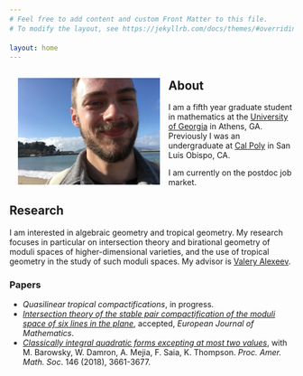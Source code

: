 ```yaml
---
# Feel free to add content and custom Front Matter to this file.
# To modify the layout, see https://jekyllrb.com/docs/themes/#overriding-theme-defaults

layout: home
---
```


<img src='assets/images/profile.jpg' style="float:left; width:50%; margin:15px;"/>  

## About

I am a fifth year graduate student in mathematics at the [University of Georgia](https://math.uga.edu) in Athens, GA. Previously I was an undergraduate at [Cal Poly](https://math.calpoly.edu) in San Luis Obispo, CA.

I am currently on the postdoc job market.

## Research

I am interested in algebraic geometry and tropical geometry. My research focuses in particular on intersection theory and birational geometry of moduli spaces of higher-dimensional varieties, and the use of tropical geometry in the study of such moduli spaces. My advisor is [Valery Alexeev](http://alpha.math.uga.edu/~valery/).

### Papers

- *Quasilinear tropical compactifications*, in progress.
- [*Intersection theory of the stable pair compactification of the moduli space of six lines in the plane*](https://arxiv.org/pdf/2009.06056.pdf), accepted, *European Journal of Mathematics*.
- [*Classically integral quadratic forms excepting at most two values*](https://arxiv.org/pdf/1608.01656v1.pdf), with M. Barowsky, W. Damron, A. Mejia, F. Saia, K. Thompson. *Proc. Amer. Math. Soc*. 146 (2018), 3661-3677.

